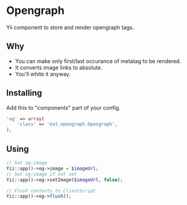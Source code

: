 # Opengraph

Yii component to store and render opengraph tags.

## Why

* You can make only first/last occurance of metatag to be rendered.
* It converts image links to absolute.
* You'll white it anyway.

## Installing

Add this to "components" part of your config.

```php
'og' => array(
    'class' => 'ext.opengraph.Opengraph',
),
```

## Using

```php
// Set og:image
Yii::app()->og->image = $imageUrl;
// Set og:image if not set
Yii::app()->og->setImage($imageUrl, false);

// Flush contents to ClientScript
Yii::app()->og->flush();
```